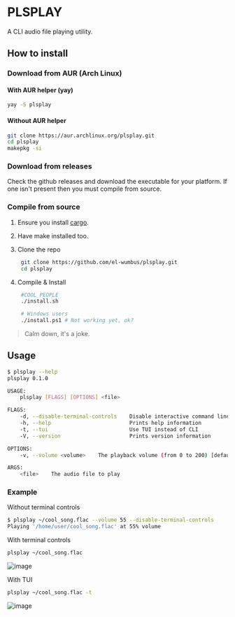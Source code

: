 # PLSPLAY

A CLI audio file playing utility.

## How to install

### Download from AUR (Arch Linux)

#### With AUR helper (yay)

```bash
yay -S plsplay
```

#### Without AUR helper

```bash
git clone https://aur.archlinux.org/plsplay.git
cd plsplay
makepkg -si
```

### Download from releases

Check the github releases and download the executable for your platform. If one isn't present then you must compile from source.

### Compile from source

1. Ensure you install [cargo](https://www.rust-lang.org/tools/install).
2. Have make installed too.
3. Clone the repo

   ```bash
    git clone https://github.com/el-wumbus/plsplay.git
    cd plsplay
   ```

4. Compile & Install

   ```bash
    #COOL PEOPLE
    ./install.sh

    # Windows users
    ./install.ps1 # Not working yet, ok?
   ```

> Calm down, it's a joke.

## Usage

```bash
$ plsplay --help
plsplay 0.1.0

USAGE:
    plsplay [FLAGS] [OPTIONS] <file>

FLAGS:
    -d, --disable-terminal-controls    Disable interactive command line controls
    -h, --help                         Prints help information
    -t, --tui                          Use TUI instead of CLI
    -V, --version                      Prints version information

OPTIONS:
    -v, --volume <volume>    The playback volume (from 0 to 200) [default: 100]

ARGS:
    <file>    The audio file to play
```

### Example

Without terminal controls

```bash
$ plsplay ~/cool_song.flac --volume 55 --disable-terminal-controls
Playing '/home/user/cool_song.flac' at 55% volume
```

With terminal controls

```bash
plsplay ~/cool_song.flac
```

![image](https://i.imgur.com/qt6L981.png)

With TUI

```bash
plsplay ~/cool_song.flac -t
```

![image](https://i.imgur.com/RMYt33J.png)
